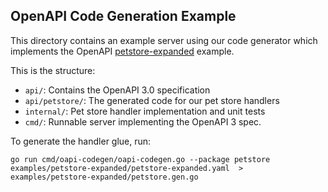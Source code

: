 OpenAPI Code Generation Example
-------------------------------

This directory contains an example server using our code generator which implements
the OpenAPI [petstore-expanded](https://github.com/OAI/OpenAPI-Specification/blob/master/examples/v3.0/petstore-expanded.yaml)
example.

This is the structure:
- `api/`: Contains the OpenAPI 3.0 specification
- `api/petstore/`: The generated code for our pet store handlers
- `internal/`: Pet store handler implementation and unit tests
- `cmd/`: Runnable server implementing the OpenAPI 3 spec.

To generate the handler glue, run:

    go run cmd/oapi-codegen/oapi-codegen.go --package petstore examples/petstore-expanded/petstore-expanded.yaml  > examples/petstore-expanded/petstore.gen.go
